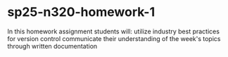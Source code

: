 # sp25-n320-homework-1
In this homework assignment students will:  utilize industry best practices for version control communicate their understanding of the week's topics through written documentation
